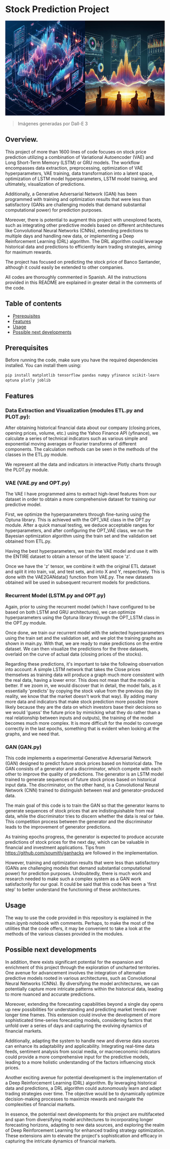 # Stock Prediction Project

<img src="Images/Main.jpeg" alt="Imágenes generadas por Dall-E 3" style="width:600px;height:300px;">

> Imágenes generadas por Dall-E 3

## Overview.

This project of more than 1600 lines of code focuses on stock price prediction utilizing a combination of Variational Autoencoder (VAE) and Long Short-Term Memory (LSTM) or GRU models. The workflow encompasses data extraction, preprocessing, optimization of VAE hyperparameters, VAE training, data transformation into a latent space, optimization of LSTM model hyperparameters, LSTM model training, and ultimately, visualization of predictions.

Additionally, a Generative Adversarial Network (GAN) has been programmed with training and optimization results that were less than satisfactory (GANs are challenging models that demand substantial computational power) for prediction purposes.

Moreover, there is potential to augment this project with unexplored facets, such as integrating other predictive models based on different architectures like Convolutional Neural Networks (CNNs), extending predictions to multiple days and handling new data, or implementing a Deep Reinforcement Learning (DRL) algorithm. The DRL algorithm could leverage historical data and predictions to efficiently learn trading strategies, aiming for maximum rewards.

The project has focused on predicting the stock price of Banco Santander, although it could easily be extended to other companies.

All codes are thoroughly commented in Spanish. All the instructions provided in this README are explained in greater detail in the comments of the code.

## Table of contents
- [Prerequisites](#Prerequisites)
- [Features](#Features)
- [Usage](#Usage)
- [Possible next developments](#possible-next-developments)

## Prerequisites
Before running the code, make sure you have the required dependencies installed. You can install them using:
```
pip install matplotlib tensorflow pandas numpy yfinance scikit-learn optuna plotly joblib
```

## Features
### Data Extraction and Visualization (modules ETL.py and PLOT.py):
After obtaining historical financial data about our company (closing prices, opening prices, volume, etc.) using the Yahoo Finance API (yfinance), we calculate a series of technical indicators such as various simple and exponential moving averages or Fourier transforms of different components. The calculation methods can be seen in the methods of the classes in the ETL.py module.

We represent all the data and indicators in interactive Plotly charts through the PLOT.py module.

### VAE (VAE.py and OPT.py)
The VAE I have programmed aims to extract high-level features from our dataset in order to obtain a more comprehensive dataset for training our predictive model.

First, we optimize the hyperparameters through fine-tuning using the Optuna library. This is achieved with the OPT_VAE class in the OPT.py module. After a quick manual testing, we deduce acceptable ranges for hyperparameters, and after configuring the OPT_VAE class, we run the Bayesian optimization algorithm using the train set and the validation set obtained from ETL.py.

Having the best hyperparameters, we train the VAE model and use it with the ENTIRE dataset to obtain a tensor of the latent space 'z'.

Once we have the 'z' tensor, we combine it with the original ETL dataset and split it into train, val, and test sets, and into X and Y, respectively. This is done with the VAE2GANdata() function from VAE.py. The new datasets obtained will be used in subsequent recurrent models for predictions.

### Recurrent Model (LSTM.py and OPT.py)
Again, prior to using the recurrent model (which I have configured to be based on both LSTM and GRU architectures), we can optimize hyperparameters using the Optuna library through the OPT_LSTM class in the OPT.py module.

Once done, we train our recurrent model with the selected hyperparameters using the train set and the validation set, and we plot the training graphs as shown in main.py.
With that, we are ready to make predictions on the entire dataset. We can then visualize the predictions for the three datasets, overlaid on the curve of actual data (closing prices of the stocks).

Regarding these predictions, it's important to take the following observation into account:
A simple LSTM network that takes the Close prices themselves as training data will produce a graph much more consistent with the real data, having a lower error. This does not mean that the model is better. If we zoom in, we would discover that in detail, the model fails, as it essentially 'predicts' by copying the stock value from the previous day (in reality, we know that the market doesn't work that way). By adding many more data and indicators that make stock prediction more possible (more likely because they are the data on which investors base their decisions so we would 'guess' the future price by mimicking what they do rather than a real relationship between inputs and outputs), the training of the model becomes much more complex. It is more difficult for the model to converge correctly in the last epochs, something that is evident when looking at the graphs, and we need that.

### GAN (GAN.py)
This code implements a experimental Generative Adversarial Network (GAN) designed to predict future stock prices based on historical data. The GAN consists of a generator and a discriminator, which compete with each other to improve the quality of predictions. The generator is an LSTM model trained to generate sequences of future stock prices based on historical input data. The discriminator, on the other hand, is a Convolutional Neural Network (CNN) trained to distinguish between real and generator-produced data.

The main goal of this code is to train the GAN so that the generator learns to generate sequences of stock prices that are indistinguishable from real data, while the discriminator tries to discern whether the data is real or fake. This competition process between the generator and the discriminator leads to the improvement of generator predictions.

As training epochs progress, the generator is expected to produce accurate predictions of stock prices for the next day, which can be valuable in financial and investment applications. Tips from https://github.com/soumith/ganhacks are followed in the implementation.

However, training and optimization results that were less than satisfactory (GANs are challenging models that demand substantial computational power) for prediction purposes. Undoubtedly, there is much work and research needed to make such a complex system as a GAN work satisfactorily for our goal. It could be said that this code has been a 'first step' to better understand the functioning of these architectures.

## Usage
The way to use the code provided in this repository is explained in the main.ipynb notebook with comments. Perhaps, to make the most of the utilities that the code offers, it may be convenient to take a look at the methods of the various classes provided in the modules.

## Possible next developments
In addition, there exists significant potential for the expansion and enrichment of this project through the exploration of uncharted territories. One avenue for advancement involves the integration of alternative predictive models rooted in various architectures, such as Convolutional Neural Networks (CNNs). By diversifying the model architectures, we can potentially capture more intricate patterns within the historical data, leading to more nuanced and accurate predictions.

Moreover, extending the forecasting capabilities beyond a single day opens up new possibilities for understanding and predicting market trends over longer time frames. This extension could involve the development of more sophisticated time-series forecasting models, considering factors that unfold over a series of days and capturing the evolving dynamics of financial markets.

Additionally, adapting the system to handle new and diverse data sources can enhance its adaptability and applicability. Integrating real-time data feeds, sentiment analysis from social media, or macroeconomic indicators could provide a more comprehensive input for the predictive models, leading to a more holistic understanding of the factors influencing stock prices.

Another exciting avenue for potential development is the implementation of a Deep Reinforcement Learning (DRL) algorithm. By leveraging historical data and predictions, a DRL algorithm could autonomously learn and adapt trading strategies over time. The objective would be to dynamically optimize decision-making processes to maximize rewards and navigate the complexities of financial markets.

In essence, the potential next developments for this project are multifaceted and span from diversifying model architectures to incorporating longer forecasting horizons, adapting to new data sources, and exploring the realm of Deep Reinforcement Learning for enhanced trading strategy optimization. These extensions aim to elevate the project's sophistication and efficacy in capturing the intricate dynamics of financial markets.
